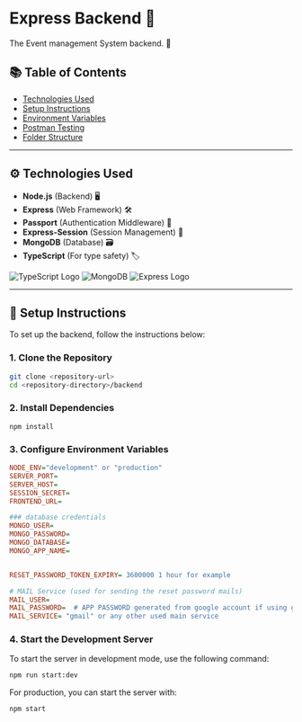 # Express Backend 🔐

The Event management System backend. 🚀

## 📚 Table of Contents

- [Technologies Used](#technologies-used)
- [Setup Instructions](#setup-instructions)
- [Environment Variables](#environment-variables)
- [Postman Testing](#postman-testing)
- [Folder Structure](#folder-structure)

---

## ⚙️ Technologies Used

- **Node.js** (Backend) 🖥️
- **Express** (Web Framework) 🛠️
- **Passport** (Authentication Middleware) 🔑
- **Express-Session** (Session Management) 🍪
- **MongoDB** (Database) 🗃️
- **TypeScript** (For type safety) 🏷️

![TypeScript Logo](https://badgen.net/badge/-/TypeScript/blue?icon=typescript&label)
![MongoDB](https://img.shields.io/badge/MongoDB-4EA94B?logo=mongodb&logoColor=white)
![Express Logo](https://upload.wikimedia.org/wikipedia/commons/6/64/Expressjs.png)

---

## 🚀 Setup Instructions

To set up the backend, follow the instructions below:

### 1. Clone the Repository

```bash
git clone <repository-url>
cd <repository-directory>/backend
```

### 2. Install Dependencies

```
npm install
```

### 3. Configure Environment Variables

```ini
NODE_ENV="development" or "production"
SERVER_PORT=
SERVER_HOST=
SESSION_SECRET=
FRONTEND_URL=

### database credentials
MONGO_USER=
MONGO_PASSWORD=
MONGO_DATABASE=
MONGO_APP_NAME=


RESET_PASSWORD_TOKEN_EXPIRY= 3600000 1 hour for example

# MAIL Service (used for sending the reset password mails)
MAIL_USER=
MAIL_PASSWORD=  # APP PASSWORD generated from google account if using gmail
MAIL_SERVICE= "gmail" or any other used main service

```

### 4. Start the Development Server

To start the server in development mode, use the following command:

```bash
npm run start:dev
```

For production, you can start the server with:

```bash
npm start
```
